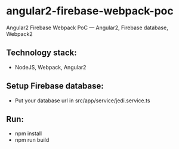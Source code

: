 # angular2-firebase-webpack-poc

Angular2 Firebase Webpack PoC — Angular2, Firebase database, Webpack2

## Technology stack:
* NodeJS, Webpack, Angular2

## Setup Firebase database:
* Put your database url in src/app/service/jedi.service.ts

## Run:
* npm install 
* npm run build